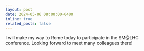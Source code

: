 ```yaml
---
layout: post
date: 2024-05-06 08:00:00-0400
inline: true
related_posts: false
---
```


I will make my way to Rome today to participate in the SM@LHC conference. Looking forward to meet many colleagues there!
